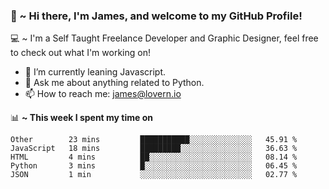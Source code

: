 ### 👋 ~ Hi there, I'm James, and welcome to my GitHub Profile!
💻 ~ I'm a Self Taught Freelance Developer and Graphic Designer, feel free to check out what I'm working on!

- 🌱 I’m currently leaning Javascript.
- 💬 Ask me about anything related to Python.
- 📫 How to reach me: [james@lovern.io](mailto:james@lovern.io)

📊 **~ This week I spent my time on**
<!--START_SECTION:waka-->
```text
Other        23 mins         ███████████░░░░░░░░░░░░░░   45.91 % 
JavaScript   18 mins         █████████░░░░░░░░░░░░░░░░   36.63 % 
HTML         4 mins          ██░░░░░░░░░░░░░░░░░░░░░░░   08.14 % 
Python       3 mins          █░░░░░░░░░░░░░░░░░░░░░░░░   06.45 % 
JSON         1 min           ░░░░░░░░░░░░░░░░░░░░░░░░░   02.77 %
```
<!--END_SECTION:waka-->
